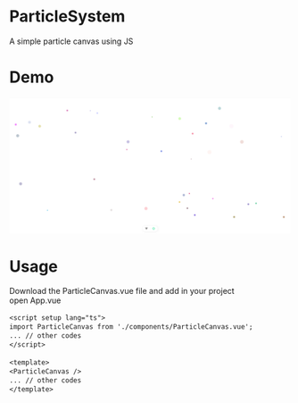# ParticleSystem
A simple particle canvas using JS

# Demo
![demo](./demo.png)

# Usage
Download the ParticleCanvas.vue file and add in your project   
open App.vue
```vue
<script setup lang="ts">
import ParticleCanvas from './components/ParticleCanvas.vue';
... // other codes
</script>

<template>
<ParticleCanvas />
... // other codes
</template>
```
